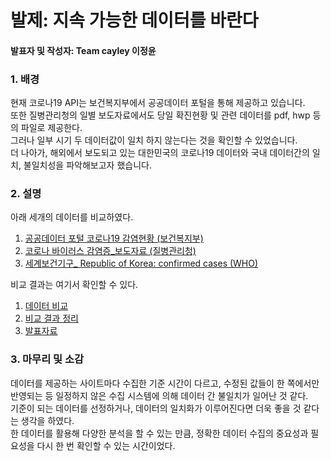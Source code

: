 # 발제: 지속 가능한 데이터를 바란다

#### 발표자 및 작성자: Team cayley 이정윤

### 1. 배경
현재 코로나19 API는 보건복지부에서 공공데이터 포털을 통해 제공하고 있습니다. 
<br>또한 질병관리청의 일별 보도자료에서도 당일 확진현황 및 관련 데이터를 pdf, hwp 등의 파일로 제공한다. 
<br>그러나 일부 시기 두 데이터값이 일치 하지 않는다는 것을 확인할 수 있었습니다. 
<br>더 나아가, 해외에서 보도되고 있는 대한민국의 코로나19 데이터와 국내 데이터간의 일치, 불일치성을 파악해보고자 했습니다.  

### 2. 설명
아래 세개의 데이터를 비교하였다.  
1. [공공데이터 포털 코로나19 감염현황 (보건복지부)](https://www.data.go.kr/data/15043376/openapi.do)
2. [코로나 바이러스 감염증_보도자료 (질병관리청)](http://ncov.mohw.go.kr/tcmBoardList.do?brdId=3&brdGubun=)
3. [세계보건기구_ Republic of Korea: confirmed cases (WHO)](https://covid19.who.int/info/)

비교 결과는 여기서 확인할 수 있다. 
1. [데이터 비교](https://github.com/Open-Knowledge-Korea/covid-19-our-memory/blob/805f7a79dc262161b05e572525687e66114048b1/covid19-atoz/topic-4/data/openapi%20_%20%EB%B3%B4%EB%8F%84%EC%9E%90%EB%A3%8C%20%EB%B9%84%EA%B5%90.xlsx)
2. [비교 결과 정리](https://github.com/Open-Knowledge-Korea/covid-19-our-memory/blob/805f7a79dc262161b05e572525687e66114048b1/covid19-atoz/topic-4/data/API_%EB%B3%B4%EB%8F%84%EC%9E%90%EB%A3%8C%20%EB%B9%84%EA%B5%90.docx)
3. [발표자료](https://github.com/Open-Knowledge-Korea/covid-19-our-memory/blob/805f7a79dc262161b05e572525687e66114048b1/covid19-atoz/topic-4/section5_%EB%B0%9C%EC%A0%9C.pdf)

### 3. 마무리 및 소감 
데이터를 제공하는 사이트마다 수집한 기준 시간이 다르고, 수정된 값들이 한 쪽에서만 반영되는 등 일정하지 않은 수집 시스템에 의해 데이터 간 불일치가 일어난 것 같다. 
<br> 기준이 되는 데이터를 선정하거나, 데이터의 일치화가 이루어진다면 더욱 좋을 것 같다는 생각을 하였다. 
<br> 한 데이터를 활용해 다양한 분석을 할 수 있는 만큼, 정확한 데이터 수집의 중요성과 필요성을 다시 한 번 확인할 수 있는 시간이었다. 
